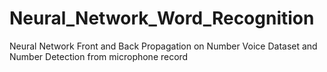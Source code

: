 # Neural_Network_Word_Recognition
Neural Network Front and Back Propagation on Number Voice Dataset and Number Detection from microphone record
